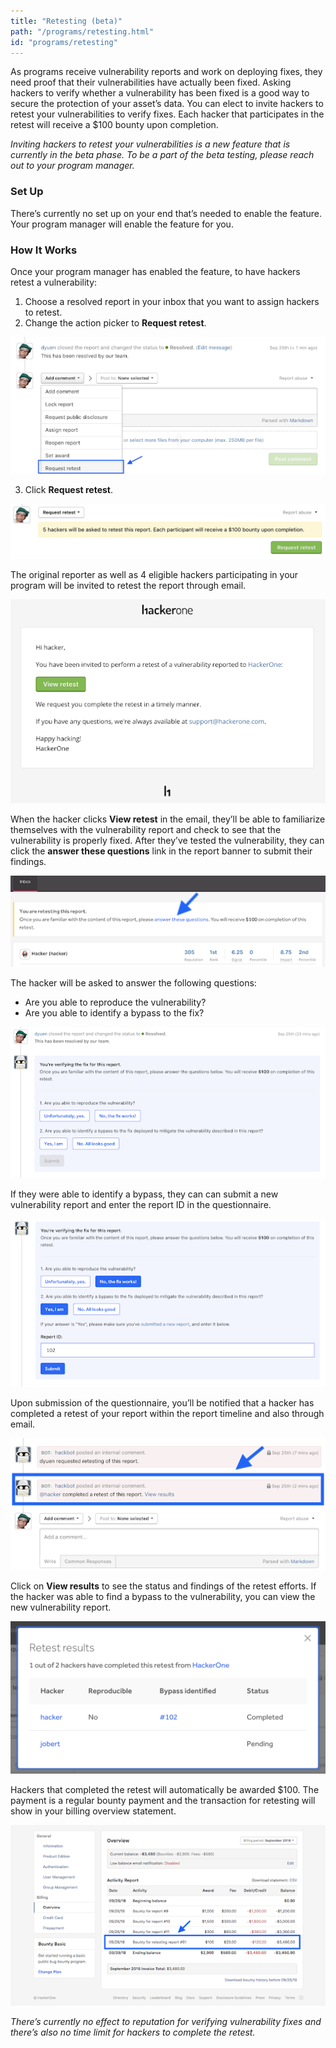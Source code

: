```yaml
---
title: "Retesting (beta)"
path: "/programs/retesting.html"
id: "programs/retesting"
---
```


As programs receive vulnerability reports and work on deploying fixes, they need proof that their vulnerabilities have actually been fixed. Asking hackers to verify whether a vulnerability has been fixed is a good way to secure the protection of your asset’s data. You can elect to invite hackers to retest your vulnerabilities to verify fixes. Each hacker that participates in the retest will receive a $100 bounty upon completion.

<i>Inviting hackers to retest your vulnerabilities is a new feature that is currently in the beta phase. To be a part of the beta testing, please reach out to your program manager.</i>

### Set Up
There’s currently no set up on your end that’s needed to enable the feature. Your program manager will enable the feature for you.

### How It Works
Once your program manager has enabled the feature, to have hackers retest a vulnerability:
1. Choose a resolved report in your inbox that you want to assign hackers to retest.
2. Change the action picker to <b>Request retest</b>.

![retest-1](./images/retesting-1.png)

3. Click <b>Request retest</b>.

![retest-2](./images/retesting-2.png)

The original reporter as well as 4 eligible hackers participating in your program will be invited to retest the report through email.

![retest-3](./images/retesting-3.png)

When the hacker clicks <b>View retest</b> in the email, they’ll be able to familiarize themselves with the vulnerability report and check to see that the vulnerability is properly fixed. After they’ve tested the vulnerability, they can click the <b>answer these questions</b> link in the report banner to submit their findings.

![retest-4](./images/retesting-4.png)

The hacker will be asked to answer the following questions:
* Are you able to reproduce the vulnerability?
* Are you able to identify a bypass to the fix?

![retest-5](./images/retesting-5.png)

If they were able to identify a bypass, they can can submit a new vulnerability report and enter the report ID in the questionnaire.

![retest-6](./images/retesting-6.png)

Upon submission of the questionnaire, you’ll be notified that a hacker has completed a retest of your report within the report timeline and also through email.

![retest-7](./images/retesting-7.png)

Click on <b>View results</b> to see the status and findings of the retest efforts. If the hacker was able to find a bypass to the vulnerability, you can view the new vulnerability report.

![retest-9](./images/retesting-9.png)

Hackers that completed the retest will automatically be awarded $100. The payment is a regular bounty payment and the transaction for retesting will show in your billing overview statement.

![retest-10](./images/retesting-10.png)

<i>There’s currently no effect to reputation for verifying vulnerability fixes and there’s also no time limit for hackers to complete the retest.</i>
